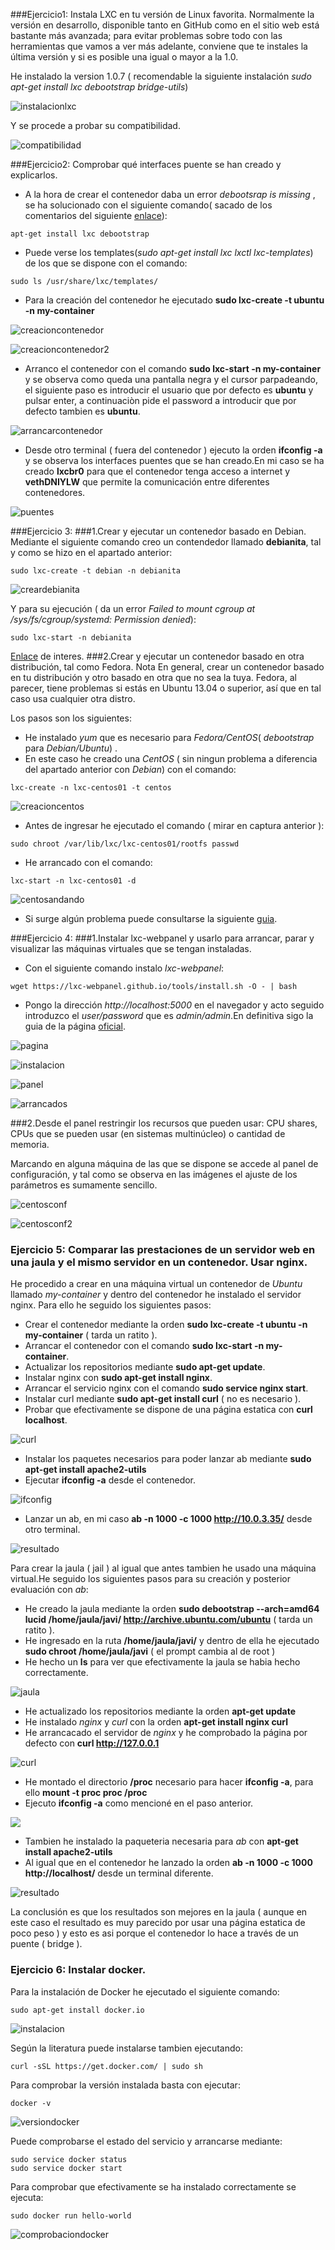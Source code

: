 ###Ejercicio1: Instala LXC en tu versión de Linux favorita. Normalmente la versión en desarrollo, disponible tanto en GitHub como en el sitio web está bastante más avanzada; para evitar problemas sobre todo con las herramientas que vamos a ver más adelante, conviene que te instales la última versión y si es posible una igual o mayor a la 1.0.

He instalado la version 1.0.7 ( recomendable la siguiente instalación *sudo apt-get install lxc debootstrap bridge-utils*)

![instalacionlxc](http://i1045.photobucket.com/albums/b457/Francisco_Javier_G_M/Pantallazo_zps6s3u6afi.png)

Y se procede a probar su compatibilidad.

![compatibilidad](http://i1045.photobucket.com/albums/b457/Francisco_Javier_G_M/Pantallazo-1_zpsteh1crpp.png)

###Ejercicio2: Comprobar qué interfaces puente se han creado y explicarlos.

- A la hora de crear el contenedor daba un error *debootsrap is missing* , se ha solucionado con el siguiente comando( sacado de los comentarios del siguiente [enlace](http://www.stgraber.org/2012/05/04/lxc-in-ubuntu-12-04-lts/)):

```
apt-get install lxc debootstrap
```

- Puede verse los templates(*sudo apt-get install lxc lxctl lxc-templates*) de los que se dispone con el comando:
```
sudo ls /usr/share/lxc/templates/
```

- Para la creación del contenedor he ejecutado **sudo lxc-create -t ubuntu -n my-container**

![creacioncontenedor](http://i1045.photobucket.com/albums/b457/Francisco_Javier_G_M/creacioncontenedor_zpsdhqzda4x.png)

![creacioncontenedor2](http://i1045.photobucket.com/albums/b457/Francisco_Javier_G_M/creacioncont_zpsdjnejbly.png)

- Arranco el contenedor con el comando **sudo lxc-start -n my-container** y se observa como queda una pantalla negra y el cursor parpadeando, el siguiente paso es introducir el usuario que por defecto es **ubuntu** y pulsar enter, a continuaciòn pide el password a introducir que por defecto tambien es **ubuntu**.

![arrancarcontenedor](http://i1045.photobucket.com/albums/b457/Francisco_Javier_G_M/arrancarcontenedor_zpseexdtowf.png)

- Desde otro terminal ( fuera del contenedor ) ejecuto la orden **ifconfig -a** y se observa los interfaces puentes que se han creado.En mi caso se ha creado **lxcbr0** para que el contenedor tenga acceso a internet y **vethDNIYLW** que permite la comunicación entre diferentes contenedores.

![puentes](http://i1045.photobucket.com/albums/b457/Francisco_Javier_G_M/puentes_zpsxdcapnqp.png)

###Ejercicio 3:
###1.Crear y ejecutar un contenedor basado en Debian.
Mediante el siguiente comando creo un contendedor llamado **debianita**, tal y como se hizo en el apartado anterior:
```
sudo lxc-create -t debian -n debianita
```

![creardebianita](http://i1045.photobucket.com/albums/b457/Francisco_Javier_G_M/debianita_zpszvnsfbyr.png)


Y para su ejecución ( da un error *Failed to mount cgroup at /sys/fs/cgroup/systemd: Permission denied*):
```
sudo lxc-start -n debianita
```
[Enlace](http://blog.jorgeivanmeza.com/2015/10/los-primeros-10-minutos-con-lxc-en-ubuntu/) de interes.
###2.Crear y ejecutar un contenedor basado en otra distribución, tal como Fedora. Nota En general, crear un contenedor basado en tu distribución y otro basado en otra que no sea la tuya. Fedora, al parecer, tiene problemas si estás en Ubuntu 13.04 o superior, así que en tal caso usa cualquier otra distro.

Los pasos son los siguientes:

- He instalado *yum* que es necesario para *Fedora/CentOS*( *debootstrap* para *Debian/Ubuntu*) .
- En este caso he creado una *CentOS* ( sin ningun problema a diferencia del apartado anterior con *Debian*) con el comando:
```
lxc-create -n lxc-centos01 -t centos
```

![creacioncentos](http://i1045.photobucket.com/albums/b457/Francisco_Javier_G_M/creacioncentos_zpstttnt8pp.png)

- Antes de ingresar he ejecutado el comando ( mirar en captura anterior ):
```
sudo chroot /var/lib/lxc/lxc-centos01/rootfs passwd
``` 

- He arrancado con el comando:
```
lxc-start -n lxc-centos01 -d
```

![centosandando](http://i1045.photobucket.com/albums/b457/Francisco_Javier_G_M/centosandando_zpsd3qwozmx.png)

- Si surge algún problema puede consultarse la siguiente [guia](http://www.bonusbits.com/wiki/HowTo:Setup_CentOS_LXC_Container_on_Ubuntu).


###Ejercicio 4:
###1.Instalar lxc-webpanel y usarlo para arrancar, parar y visualizar las máquinas virtuales que se tengan instaladas.

- Con el siguiente comando instalo *lxc-webpanel*:
```
wget https://lxc-webpanel.github.io/tools/install.sh -O - | bash
```
- Pongo la dirección *http://localhost:5000* en el navegador y acto seguido introduzco el *user/password* que es *admin/admin*.En definitiva sigo la guia de la página [oficial](http://lxc-webpanel.github.io/install.html).

![pagina](http://i1045.photobucket.com/albums/b457/Francisco_Javier_G_M/paglxc_zps8i6nrixu.png)

![instalacion](http://i1045.photobucket.com/albums/b457/Francisco_Javier_G_M/instalacionlxcpanel_zpstvts3jv7.png)

![panel](http://i1045.photobucket.com/albums/b457/Francisco_Javier_G_M/lxcpanel_zps88itw4ab.png)

![arrancados](http://i1045.photobucket.com/albums/b457/Francisco_Javier_G_M/lxcarranc_zpso5a0fn0d.png)

###2.Desde el panel restringir los recursos que pueden usar: CPU shares, CPUs que se pueden usar (en sistemas multinúcleo) o cantidad de memoria.

Marcando en alguna máquina de las que se dispone se accede al panel de configuración, y tal como se observa en las imágenes el ajuste de los parámetros es sumamente sencillo.

![centosconf](http://i1045.photobucket.com/albums/b457/Francisco_Javier_G_M/confcentos_zpsvhctm4hb.png)

![centosconf2](http://i1045.photobucket.com/albums/b457/Francisco_Javier_G_M/confcentos_zpscxyrcaor.png)

### Ejercicio 5: Comparar las prestaciones de un servidor web en una jaula y el mismo servidor en un contenedor. Usar nginx.

He procedido a crear en una máquina virtual un contenedor de *Ubuntu* llamado *my-container* y dentro del contenedor he instalado el servidor nginx. Para ello he seguido los siguientes pasos:

- Crear el contenedor mediante la orden **sudo lxc-create -t ubuntu -n my-container** ( tarda un ratito ).
- Arrancar el contenedor con el comando **sudo lxc-start -n my-container**.
- Actualizar los repositorios mediante **sudo apt-get update**.
- Instalar nginx con **sudo apt-get install nginx**. 
- Arrancar el servicio nginx con el comando **sudo service nginx start**.
- Instalar curl mediante **sudo apt-get install curl** ( no es necesario ).
- Probar que efectivamente se dispone de una página estatica  con **curl localhost**.

![curl](http://i1045.photobucket.com/albums/b457/Francisco_Javier_G_M/curlcontenedor_zpszgaa7doj.png)

- Instalar los paquetes necesarios para poder lanzar ab mediante **sudo apt-get install apache2-utils**
- Ejecutar **ifconfig -a** desde el contenedor.

![ifconfig](http://i1045.photobucket.com/albums/b457/Francisco_Javier_G_M/ifconfigcontenedor_zpsootj7ofm.png)

- Lanzar un ab, en mi caso **ab -n 1000 -c 1000 http://10.0.3.35/** desde otro terminal.

![resultado](http://i1045.photobucket.com/albums/b457/Francisco_Javier_G_M/abcontenedor_zps5boooz1r.png)


Para crear la jaula ( jail ) al igual que antes tambien he usado una máquina virtual.He seguido los siguientes pasos para su creación y posterior evaluación con *ab*:

- He creado la jaula mediante la orden **sudo debootstrap --arch=amd64 lucid /home/jaula/javi/ http://archive.ubuntu.com/ubuntu** ( tarda un ratito ).
- He ingresado en la ruta **/home/jaula/javi/** y dentro de ella he ejecutado **sudo chroot /home/jaula/javi** ( el prompt cambia al de root )
- He hecho un **ls** para ver que efectivamente la jaula se habia hecho correctamente.

![jaula](http://i1045.photobucket.com/albums/b457/Francisco_Javier_G_M/jaula_zpsxikqzvcp.png)

- He actualizado los repositorios mediante la orden **apt-get update**
- He instalado *nginx* y *curl* con la orden **apt-get install nginx curl**
- He arrancacado el servidor de *nginx* y he comprobado la página por defecto con **curl http://127.0.0.1**

![curl](http://i1045.photobucket.com/albums/b457/Francisco_Javier_G_M/curljaula_zpsc1rnd6ar.png)

- He montado el directorio **/proc** necesario para hacer **ifconfig -a**, para ello **mount -t proc proc /proc**
- Ejecuto **ifconfig -a** como mencioné en el paso anterior.

![](http://i1045.photobucket.com/albums/b457/Francisco_Javier_G_M/ifconfigjail_zpskoc9afyy.png)


- Tambien he instalado la paqueteria necesaria para *ab* con **apt-get install apache2-utils**
- Al igual que en el contenedor he lanzado la orden **ab -n 1000 -c 1000 http://localhost/** desde un terminal diferente.

![resultado](http://i1045.photobucket.com/albums/b457/Francisco_Javier_G_M/abjail_zpstfdqwkmj.png)

La conclusión es que los resultados son mejores en la jaula ( aunque en este caso el resultado es muy parecido por usar una página estatica de poco peso ) y esto es asi porque el contenedor lo hace a través de un puente ( bridge ).

### Ejercicio 6: Instalar docker.

Para la instalación de Docker he ejecutado el siguiente comando:
```
sudo apt-get install docker.io
```
![instalacion](http://i1045.photobucket.com/albums/b457/Francisco_Javier_G_M/installdocker_zps9uiv6qgz.png)

Según la literatura puede instalarse tambien ejecutando:
```
curl -sSL https://get.docker.com/ | sudo sh
```

Para comprobar la versión instalada basta con ejecutar:
```
docker -v
```

![versiondocker](http://i1045.photobucket.com/albums/b457/Francisco_Javier_G_M/versiondocker_zpsdpshhwex.png)

Puede comprobarse el estado del servicio y arrancarse mediante:
```
sudo service docker status
sudo service docker start
```

Para comprobar que efectivamente se ha instalado correctamente se ejecuta:
```
sudo docker run hello-world
```

![comprobaciondocker](http://i1045.photobucket.com/albums/b457/Francisco_Javier_G_M/comprobaciondocker_zpshejdvypn.png)


